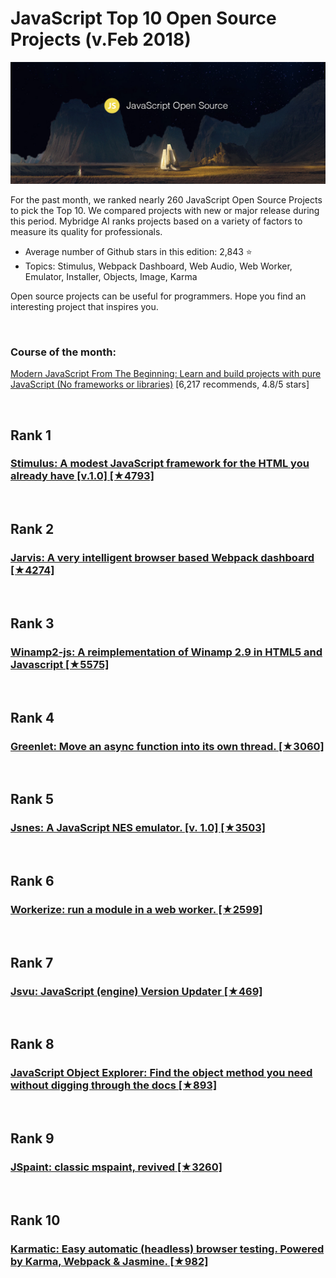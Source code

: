 # JavaScript Top 10 Open Source Projects (v.Feb 2018)

<img src="feb-javascript-open-source.png" width="800" alt="Mybridge"></a>

For the past month, we ranked nearly 260 JavaScript Open Source Projects to pick the Top 10. 
We compared projects with new or major release during this period. Mybridge AI ranks projects based on a variety of factors to measure its quality for professionals.

* Average number of Github stars in this edition: 2,843 ⭐️
* Topics: Stimulus, Webpack Dashboard, Web Audio, Web Worker, Emulator, Installer, Objects, Image, Karma

Open source projects can be useful for programmers. Hope you find an interesting project that inspires you.

<br>

### Course of the month:

[Modern JavaScript From The Beginning: Learn and build projects with pure JavaScript (No frameworks or libraries)](http://bit.ly/2E3RHNo) [6,217 recommends, 4.8/5 stars]

<br>

## Rank 1
### [Stimulus: A modest JavaScript framework for the HTML you already have [v.1.0] [★4793]](https://github.com/stimulusjs/stimulus?utm_source=mybridge&utm_medium=blog&utm_campaign=read_more)


<br>

## Rank 2
### [Jarvis: A very intelligent browser based Webpack dashboard [★4274]](https://github.com/zouhir/jarvis?utm_source=mybridge&utm_medium=blog&utm_campaign=read_more)


<br>

## Rank 3
### [Winamp2-js: A reimplementation of Winamp 2.9 in HTML5 and Javascript [★5575]](https://github.com/captbaritone/winamp2-js?utm_source=mybridge&utm_medium=blog&utm_campaign=read_more)


<br>

## Rank 4
### [Greenlet: Move an async function into its own thread. [★3060]](https://github.com/developit/greenlet?utm_source=mybridge&utm_medium=blog&utm_campaign=read_more)


<br>

## Rank 5
### [Jsnes: A JavaScript NES emulator. [v. 1.0] [★3503]](https://github.com/bfirsh/jsnes?utm_source=mybridge&utm_medium=blog&utm_campaign=read_more)


<br>

## Rank 6
### [Workerize: run a module in a web worker. [★2599]](https://github.com/developit/workerize?utm_source=mybridge&utm_medium=blog&utm_campaign=read_more)


<br>

## Rank 7
### [Jsvu: JavaScript (engine) Version Updater [★469]](https://github.com/GoogleChromeLabs/jsvu?utm_source=mybridge&utm_medium=blog&utm_campaign=read_more)


<br>

## Rank 8
### [JavaScript Object Explorer: Find the object method you need without digging through the docs [★893]](https://github.com/sdras/object-explorer?utm_source=mybridge&utm_medium=blog&utm_campaign=read_more)


<br>

## Rank 9
### [JSpaint: classic mspaint, revived [★3260]](https://github.com/1j01/jspaint?utm_source=mybridge&utm_medium=blog&utm_campaign=read_more)


<br>

## Rank 10
### [Karmatic: Easy automatic (headless) browser testing. Powered by Karma, Webpack & Jasmine.  [★982]](https://github.com/developit/karmatic?utm_source=mybridge&utm_medium=blog&utm_campaign=read_more)

